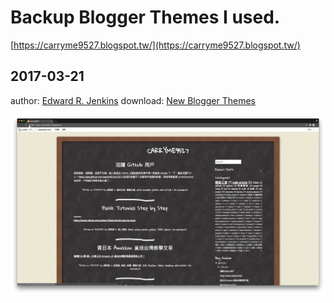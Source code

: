 # Backup Blogger Themes I used.

[https://carryme9527.blogspot.tw/](https://carryme9527.blogspot.tw/)

## 2017-03-21

author: [Edward R. Jenkins](http://www.edwardrjenkins.com/)
download: [New Blogger Themes](http://newbloggerthemes.com/)

![2017-03-21](screenshots/2017-03-21.png)
